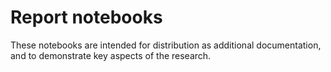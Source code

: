 # Report notebooks

These notebooks are intended for distribution as additional documentation, and to demonstrate key aspects of the
research.
